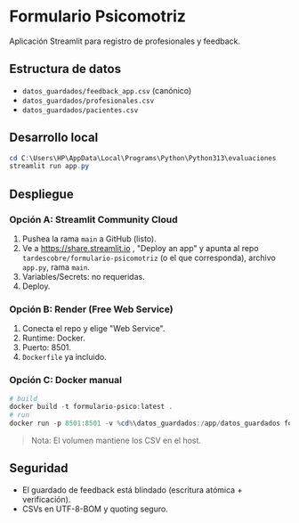 # Formulario Psicomotriz

Aplicación Streamlit para registro de profesionales y feedback.

## Estructura de datos
- `datos_guardados/feedback_app.csv` (canónico)
- `datos_guardados/profesionales.csv`
- `datos_guardados/pacientes.csv`

## Desarrollo local
```powershell
cd C:\Users\HP\AppData\Local\Programs\Python\Python313\evaluaciones
streamlit run app.py
```

## Despliegue

### Opción A: Streamlit Community Cloud
1. Pushea la rama `main` a GitHub (listo).
2. Ve a https://share.streamlit.io , "Deploy an app" y apunta al repo `tardescobre/formulario-psicomotriz` (o el que corresponda), archivo `app.py`, rama `main`.
3. Variables/Secrets: no requeridas.
4. Deploy.

### Opción B: Render (Free Web Service)
1. Conecta el repo y elige "Web Service".
2. Runtime: Docker.
3. Puerto: 8501.
4. `Dockerfile` ya incluido.

### Opción C: Docker manual
```powershell
# build
docker build -t formulario-psico:latest .
# run
docker run -p 8501:8501 -v %cd%\datos_guardados:/app/datos_guardados formulario-psico:latest
```

> Nota: El volumen mantiene los CSV en el host.

## Seguridad
- El guardado de feedback está blindado (escritura atómica + verificación).
- CSVs en UTF-8-BOM y quoting seguro.
